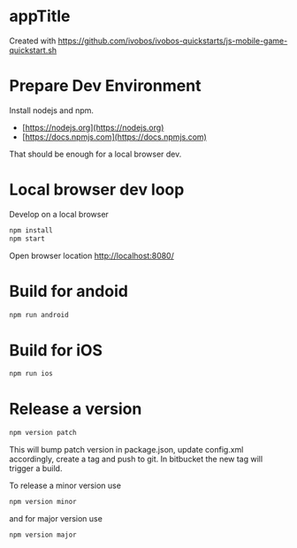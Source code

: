 # appTitle
Created with https://github.com/ivobos/ivobos-quickstarts/js-mobile-game-quickstart.sh

# Prepare Dev Environment
Install nodejs and npm.
* [https://nodejs.org](https://nodejs.org)
* [https://docs.npmjs.com](https://docs.npmjs.com) 

That should be enough for a local browser dev. 

# Local browser dev loop
Develop on a local browser
```bash
npm install
npm start
```
Open browser location [http://localhost:8080/](http://localhost:8080/)

# Build for andoid
```bash
npm run android
```

# Build for iOS
```bash
npm run ios
```

# Release a version
```bash
npm version patch
```
This will bump patch version in package.json, update config.xml accordingly, create a tag and push to git. In bitbucket the new tag will trigger a build.

To release a minor version use
```bash
npm version minor
```
and for major version use
```
npm version major
```



